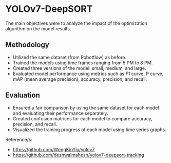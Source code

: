 # YOLOv7-DeepSORT

The main objectives were to analyze the impact of the optimization algorithm on the model results.

## Methodology
- Utilized the same dataset (from Robotflow) as before.
- Trained the models using time frames ranging from 5 PM to 8 PM.
- Created three versions of the model: small, medium, and large.
- Evaluated model performance using metrics such as F1 curve, P curve, mAP (mean average precision), accuracy, precision, and recall.

## Evaluation
- Ensured a fair comparison by using the same dataset for each model and evaluating their performance separately.
- Created confusion matrices for each model to compare accuracy, precision, and recall.
- Visualized the training progress of each model using time series graphs.

Reference/s:
- https://github.com/WongKinYiu/yolov7
- https://github.com/deshwalmahesh/yolov7-deepsort-tracking
